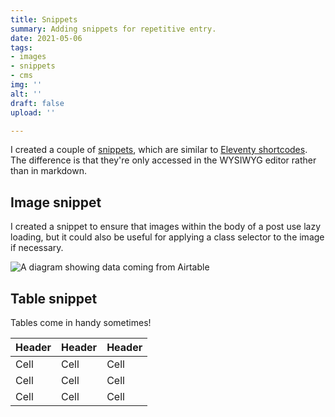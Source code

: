 ```yaml
---
title: Snippets
summary: Adding snippets for repetitive entry.
date: 2021-05-06
tags:
- images
- snippets
- cms
img: ''
alt: ''
draft: false
upload: ''

---
```

I created a couple of [snippets](https://forestry.io/docs/settings/snippets/), which are similar to [Eleventy shortcodes](https://www.11ty.dev/docs/shortcodes/). The difference is that they're only accessed in the WYSIWYG editor rather than in markdown.

## Image snippet

I created a snippet to ensure that images within the body of a post use lazy loading, but it could also be useful for applying a class selector to the image if necessary.

<img src="/uploads/diagram-airtable.png" alt="A diagram showing data coming from Airtable" loading="lazy">

## Table snippet

Tables come in handy sometimes!

| Header | Header | Header |
| --- | --- | --- |
| Cell | Cell | Cell |
| Cell | Cell | Cell |
| Cell | Cell | Cell |